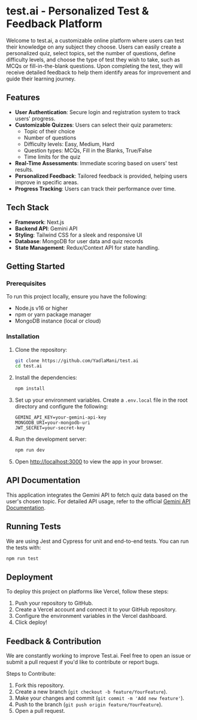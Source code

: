 # test.ai - Personalized Test & Feedback Platform

Welcome to test.ai, a customizable online platform where users can test their knowledge on any subject they choose. Users can easily create a personalized quiz, select topics, set the number of questions, define difficulty levels, and choose the type of test they wish to take, such as MCQs or fill-in-the-blank questions. Upon completing the test, they will receive detailed feedback to help them identify areas for improvement and guide their learning journey.

## Features

- **User Authentication**: Secure login and registration system to track users' progress.
- **Customizable Quizzes**: Users can select their quiz parameters:
  - Topic of their choice
  - Number of questions
  - Difficulty levels: Easy, Medium, Hard
  - Question types: MCQs, Fill in the Blanks, True/False
  - Time limits for the quiz
- **Real-Time Assessments**: Immediate scoring based on users' test results.
- **Personalized Feedback**: Tailored feedback is provided, helping users improve in specific areas.
- **Progress Tracking**: Users can track their performance over time.

## Tech Stack

- **Framework**: Next.js
- **Backend API**: Gemini API
- **Styling**: Tailwind CSS for a sleek and responsive UI
- **Database**: MongoDB for user data and quiz records
- **State Management**: Redux/Context API for state handling.

## Getting Started

### Prerequisites

To run this project locally, ensure you have the following:

- Node.js v16 or higher
- npm or yarn package manager
- MongoDB instance (local or cloud)

### Installation

1. Clone the repository:

   ```bash
   git clone https://github.com/YadlaMani/test.ai
   cd test.ai
   ```

2. Install the dependencies:

   ```bash
   npm install
   ```

3. Set up your environment variables. Create a `.env.local` file in the root directory and configure the following:

   ```env
   GEMINI_API_KEY=your-gemini-api-key
   MONGODB_URI=your-mongodb-uri
   JWT_SECRET=your-secret-key
   ```

4. Run the development server:

   ```bash
   npm run dev
   ```

5. Open [http://localhost:3000](http://localhost:3000) to view the app in your browser.

## API Documentation

This application integrates the Gemini API to fetch quiz data based on the user's chosen topic. For detailed API usage, refer to the official [Gemini API Documentation](https://gemini-api-docs.example.com).

## Running Tests

We are using Jest and Cypress for unit and end-to-end tests. You can run the tests with:

```bash
npm run test
```

## Deployment

To deploy this project on platforms like Vercel, follow these steps:

1. Push your repository to GitHub.
2. Create a Vercel account and connect it to your GitHub repository.
3. Configure the environment variables in the Vercel dashboard.
4. Click deploy!

## Feedback & Contribution

We are constantly working to improve Test.ai. Feel free to open an issue or submit a pull request if you'd like to contribute or report bugs.

Steps to Contribute:

1. Fork this repository.
2. Create a new branch (`git checkout -b feature/YourFeature`).
3. Make your changes and commit (`git commit -m 'Add new feature'`).
4. Push to the branch (`git push origin feature/YourFeature`).
5. Open a pull request.
